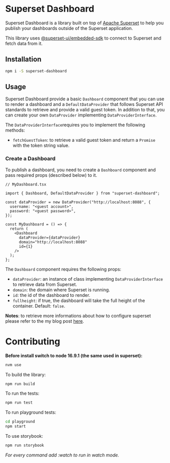 # Superset Dashboard

Superset Dashboard is a library built on top of
[Apache Superset](https://superset.apache.org/) to help you publish your
dashboards outside of the Superset application.

This library uses
[@superset-ui/embedded-sdk](https://www.npmjs.com/package/@superset-ui/embedded-sdk)
to connect to Superset and fetch data from it.

## Installation

```bash
npm i -S superset-dashboard
```

## Usage

Superset Dashboard provide a basic `Dashboard` component that you can use to
render a dashboard and a `DefaultDataProvider` that follows Superset API
standards to retrieve and provide a valid guest token. In addition to that,
you can create your own `DataProvider` implementing `DataProviderInterface`.

The `DataProviderInterface`requires you to implement the following methods:

- `fetchGuestToken`: to retrieve a valid guest token and return a `Promise`
  with the token string value.

### Create a Dashboard

To publish a dashboard, you need to create a `Dashboard` component and pass
required props (described below) to it.

```tsx
// MyDashboard.tsx

import { Dashboard, DefaultDataProvider } from "superset-dashboard";

const dataProvider = new DataProvider("http://localhost:8088", {
  username: "<guest account>",
  password: "<guest password>",
});

const MyDashboard = () => {
  return (
    <Dashboard
      dataProvider={dataProvider}
      domain="http://localhost:8088"
      id={1}
    />
  );
};
```

The `Dashboard` component requires the following props:

- `dataProvider`: an instance of class implementing `DataProviderInterface`
  to retrieve data from Superset.
- `domain`: the domain where Superset is running.
- `id`: the id of the dashboard to render.
- `fullheight`: if true, the dashboard will take the full height of the
  container. Default: `false`.

**Notes**: to retrieve more informations about how to configure superset
please refer to the my blog post [here](https://robertoconterosito.it/2022/11/publish-superset-dashboards-inside-nextjs-app/).

# Contributing

**Before install switch to node 16.9.1 (the same used in superset):**

```bash
nvm use
```

To build the library:

```bash
npm run build
```

To run the tests:

```bash
npm run test
```

To run playground tests:

```bash
cd playground
npm start
```

To use storybook:

```bash
npm run storybook
```

_For every command add :watch to run in watch mode._
